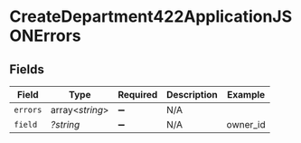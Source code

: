 # CreateDepartment422ApplicationJSONErrors


## Fields

| Field              | Type               | Required           | Description        | Example            |
| ------------------ | ------------------ | ------------------ | ------------------ | ------------------ |
| `errors`           | array<*string*>    | :heavy_minus_sign: | N/A                |                    |
| `field`            | *?string*          | :heavy_minus_sign: | N/A                | owner_id           |